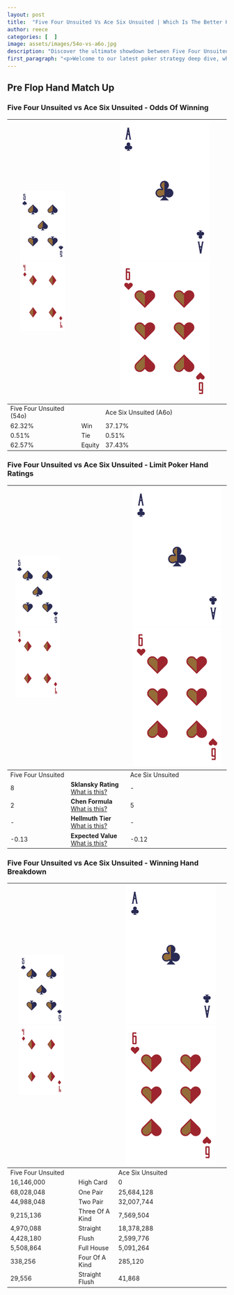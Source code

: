 ```yaml
---
layout: post
title:  "Five Four Unsuited Vs Ace Six Unsuited | Which Is The Better Hand In Poker? A Complete Guide"
author: reece
categories: [  ]
image: assets/images/54o-vs-a6o.jpg
description: "Discover the ultimate showdown between Five Four Unsuited and Ace Six Unsuited in poker! Uncover the odds, strategies, and scenarios where one hand triumphs over the other. Get ready to up your poker game with this thrilling analysis."
first_paragraph: "<p>Welcome to our latest poker strategy deep dive, where we're pitting two distinct hands against each other in a high-stakes showdown: Five Four Unsuited vs Ace Six Unsuited.</p><p>In the dynamic world of poker, every decision counts, and knowing which hand holds the upper hand is key to your success at the table.</p><p>In this article, we'll dissect these two hands, explore the scenarios where one dominates the other, and equip you with the knowledge to make strategic choices that can tip the odds in your favor.</p><p>Get ready to unravel the intriguing dynamics of these poker hands and elevate your game to new heights.</p>"
---
```




[comment]: # (sp0)

## Pre Flop Hand Match Up

<div class="table hand-ratings" markdown="1"> 



### Five Four Unsuited vs Ace Six Unsuited - Odds Of Winning


    
| ![image info](assets/images/hand1/5.png) ![image info](assets/images/hand1/4o.png) |  | ![image info](assets/images/hand2/A.png) ![image info](assets/images/hand2/6o.png) |
| -------- | -------- | -------- |
| Five Four Unsuited (54o) |  | Ace Six Unsuited (A6o) |
| 62.32% | Win | 37.17% |
| 0.51% | Tie | 0.51% |
| 62.57% | Equity | 37.43% |




[comment]: # (sp1)



### Five Four Unsuited vs Ace Six Unsuited - Limit Poker Hand Ratings


    
| ![image info](assets/images/hand1/5.png) ![image info](assets/images/hand1/4o.png) |  | ![image info](assets/images/hand2/A.png) ![image info](assets/images/hand2/6o.png) |
| -------- | -------- | -------- |
| Five Four Unsuited |  | Ace Six Unsuited |
| 8 | **Sklansky Rating** [What is this?](/sklansky-rating-explained) | - |
| 2 | **Chen Formula** [What is this?](/chen-formula-explained) | 5 |
| - | **Hellmuth Tier** [What is this?](/Hellmuth-tier-explained) | - |
| -0.13 | **Expected Value** [What is this?](/expected-value-explained) | -0.12 |




[comment]: # (sp2)



### Five Four Unsuited vs Ace Six Unsuited - Winning Hand Breakdown


    
| ![image info](assets/images/hand1/5.png) ![image info](assets/images/hand1/4o.png) |  | ![image info](assets/images/hand2/A.png) ![image info](assets/images/hand2/6o.png) |
| -------- | -------- | -------- |
| Five Four Unsuited |  | Ace Six Unsuited |
| 16,146,000 | High Card | 0 |
| 68,028,048 | One Pair | 25,684,128 |
| 44,988,048 | Two Pair | 32,007,744 |
| 9,215,136 | Three Of A Kind | 7,569,504 |
| 4,970,088 | Straight | 18,378,288 |
| 4,428,180 | Flush | 2,599,776 |
| 5,508,864 | Full House | 5,091,264 |
| 338,256 | Four Of A Kind | 285,120 |
| 29,556 | Straight Flush | 41,868 |




[comment]: # (sp3)



</div>

[comment]: # (sp4)



[comment]: # (sp5)

